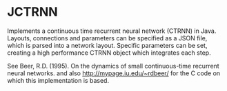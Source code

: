 # JCTRNN

Implements a continuous time recurrent neural network (CTRNN) in Java. Layouts, connections and parameters can be specified as a JSON file, which is parsed into a network layout. Specific parameters can be set, creating a high performance CTRNN object which integrates each step.

See Beer, R.D. (1995). On the dynamics of small continuous-time recurrent neural networks. and also http://mypage.iu.edu/~rdbeer/ for the C code on which this implementation is based.
